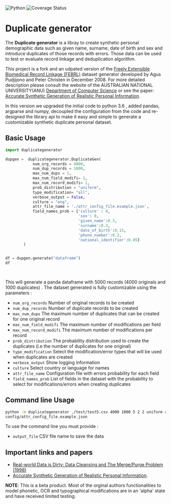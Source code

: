 
![Python](https://github.com/mayerantoine/duplicategenerator/workflows/Python%20application/badge.svg?event=push)
![Coverage Status](https://coveralls.io/repos/github/mayerantoine/duplicategenerator/badge.svg?branch=master)

# Duplicate generator

The **Duplicate generator** is a libray to create synthetic personal demographic data  such as given name, surname, date of birth and sex  and introduce duplicates of those records with errors. Those data can be used to test or evaluate record linkage and deduplication algorithm.

This project is a fork and an udpated version of the  [Freely Extensible Biomedical Record Linkage (FEBRL)](https://sourceforge.net/projects/febrl/) dataset generator developed  by Agus Pudjijono and Peter Christen in December 2008. For more detailed description please consult the website of the  AUSTRALIAN NATIONAL UNIVERSITY(ANU) [Department of Computer Science](http://datamining.anu.edu.au/projects/linkage-publications.html) or see the paper: [Accurate Synthetic Generation of Realistic Personal Information](http://users.cecs.anu.edu.au/~christen/publications/pakdd2009-submitted.pdf).

In this version we upgraded the initial code to python 3.6 , added pandas, argparse and numpy, decoupled the configuration from the code and re-designed the library api to make it easy and simple to generate a customizable synthetic duplicate personal dataset.

## Basic Usage

```python
import duplicategenerator

dupgen =  duplicategenerator.DuplicateGen(
            num_org_records = 4000,
            num_dup_records = 1000,
            max_num_dups = 1,
            max_num_field_modifi= 1,
            max_num_record_modifi= 1,
            prob_distribution = "uniform",
            type_modification= "all",
            verbose_output = False,
            culture = "eng",
            attr_file_name = './attr_config_file.example.json',
            field_names_prob = {'culture' : 0,
                                'sex': 0,
                                'given_name':0.3,
                                'surname':0.3, 
                                'date_of_birth':0.15,
                                'phone_number':0.2,
                                'national_identifier':0.05}
        )


df = dupgen.generate("dataframe")
df

   
```
This will generate a panda dataframe with 5000 records (4000 originals and 1000 duplicates) . The dataset generated is fully customizable using the parameters :

* `num_org_records`  Number of original records to be created
* `num_dup_records`  Number of duplicate records to be created
* `max_num_dups`     The maximum number of duplicates that can be created for one original record
* `max_num_field_modifi` The maximum number of modifications per field
* `max_num_record_modifi`  The maximum number of modifications per record
* `prob_distribution`  The probability distribution used to create the duplicates 
                       (i.e the number of duplicates for one original)
* `type_modification` Select the modification/error types that will be used when duplicates are created
* `verbose_output` Show logging information
* `culture`  Select country or language for names
* `attr_file_name`  Configuration file with errors probability for each field
* `field_names_prob` List of fields in the dataset with the probability to select for modifications/errors 
                      when creating duplicates

##  Command line Usage

```bash
python -m duplicategenerator ./test/test5.csv 4000 1000 5 2 2 uniform all --culture eng --config_file ./duplicategenerator/
config/attr_config_file.example.json

```
To  use the command line you must provide  :

* `output_file` CSV file name to save the data

## Important links and papers
* [Real-world Data is Dirty: Data Cleansing and The Merge/Purge Problem (1998)](http://citeseerx.ist.psu.edu/viewdoc/summary?doi=10.1.1.46.6676)
* [Accurate Synthetic Generation of Realistic Personal Information](http://users.cecs.anu.edu.au/~christen/publications/pakdd2009-submitted.pdf).


**NOTE**: This is a beta product. Most of the orginal authors functionalities to model phonetic, OCR and typographical modifications are in an 'alpha' state and have received limited testing.